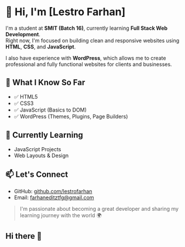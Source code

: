 # 👋 Hi, I'm [Lestro Farhan]

I'm a student at **SMIT (Batch 16)**, currently learning **Full Stack Web Development**.  
Right now, I'm focused on building clean and responsive websites using **HTML**, **CSS**, and **JavaScript**.

I also have experience with **WordPress**, which allows me to create professional and fully functional websites for clients and businesses.

## 🚀 What I Know So Far
- ✅ HTML5
- ✅ CSS3
- ✅ JavaScript (Basics to DOM)
- ✅ WordPress (Themes, Plugins, Page Builders)

## 🌱 Currently Learning
- JavaScript Projects
- Web Layouts & Design

## 📫 Let's Connect
- GitHub: [github.com/lestrofarhan](https://github.com/lestrofarhan)
- Email: farhaneditztfg@gmail.com

> I'm passionate about becoming a great developer and sharing my learning journey with the world 🌍
## Hi there 👋

<!--
**lestrofarhan/lestrofarhan** is a ✨ _special_ ✨ repository because its `README.md` (this file) appears on your GitHub profile.

Here are some ideas to get you started:

- 🔭 I’m currently working on ...
- 🌱 I’m currently learning ...
- 👯 I’m looking to collaborate on ...
- 🤔 I’m looking for help with ...
- 💬 Ask me about ...
- 📫 How to reach me: ...
- 😄 Pronouns: ...
- ⚡ Fun fact: ...
-->
